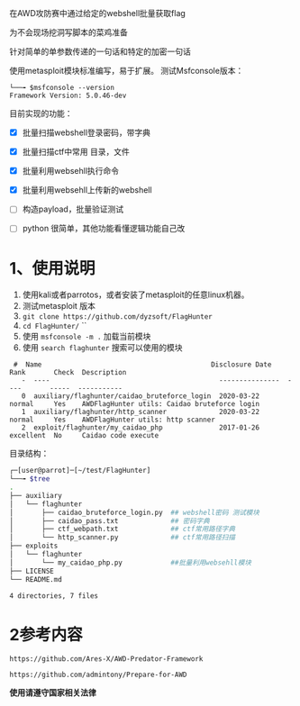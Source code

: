 在AWD攻防赛中通过给定的webshell批量获取flag

为不会现场挖洞写脚本的菜鸡准备

针对简单的单参数传递的一句话和特定的加密一句话

使用metasploit模块标准编写，易于扩展。 测试Msfconsole版本：
```
└──╼ $msfconsole --version
Framework Version: 5.0.46-dev

```

目前实现的功能：

 - [X] 批量扫描webshell登录密码，带字典
 - [X] 批量扫描ctf中常用 目录，文件
 - [X] 批量利用websehll执行命令 
 - [X] 批量利用websehll上传新的webshell
 - [ ] 构造payload，批量验证测试
 - [ ] python 很简单，其他功能看懂逻辑功能自己改
 


# 1、使用说明

1. 使用kali或者parrotos，或者安装了metasploit的任意linux机器。
2. 测试metasploit 版本 
3. `git clone https://github.com/dyzsoft/FlagHunter`
4. `cd FlagHunter/` ``
5. 使用 `msfconsole -m .` 加载当前模块
6. 使用 `search flaghunter` 搜索可以使用的模块
```
 #  Name                                          Disclosure Date  Rank       Check  Description
   -  ----                                          ---------------  ----       -----  -----------
   0  auxiliary/flaghunter/caidao_bruteforce_login  2020-03-22       normal     Yes    AWDFlagHunter utils: Caidao bruteforce login
   1  auxiliary/flaghunter/http_scanner             2020-03-22       normal     Yes    AWDFlagHunter utils: http scanner
   2  exploit/flaghunter/my_caidao_php              2017-01-26       excellent  No     Caidao code execute

```

目录结构：

```bash
┌─[user@parrot]─[~/test/FlagHunter]
└──╼ $tree
.
├── auxiliary
│   └── flaghunter
│       ├── caidao_bruteforce_login.py  ## webshell密码 测试模块
│       ├── caidao_pass.txt             ## 密码字典 
│       ├── ctf_webpath.txt             ## ctf常用路径字典
│       └── http_scanner.py             ## ctf常用路径扫描
├── exploits
│   └── flaghunter
│       └── my_caidao_php.py            ##批量利用websehll模块 
├── LICENSE
└── README.md

4 directories, 7 files
```

# 2参考内容

  `https://github.com/Ares-X/AWD-Predator-Framework` 

  `https://github.com/admintony/Prepare-for-AWD`


**使用请遵守国家相关法律**